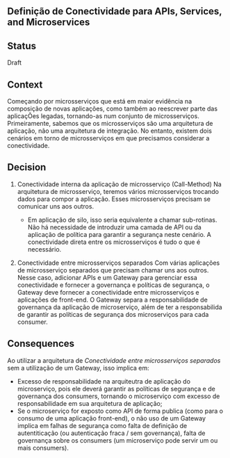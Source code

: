 Definição de Conectividade para APIs, Services, and Microservices
--------------------------------

Status
------
Draft 

Context
-------
Começando por microsserviços que está em maior evidência na composição de novas aplicações, como também ao reescrever parte das aplicaçÕes legadas, tornando-as num conjunto de microsserviços. 
Primeiramente, sabemos que os microsserviços são uma arquitetura de aplicação, não uma arquitetura de integração. No entanto, existem dois cenários em torno de microsserviços em que precisamos considerar a conectividade.

Decision
--------

1. Conectividade interna da aplicação de microsserviço (Call-Method)
Na arquitetura de microsserviço, teremos vários microsserviços trocando dados para compor a aplicação. Esses microsserviços precisam se comunicar uns aos outros. 
   - Em aplicação de silo, isso seria equivalente a chamar sub-rotinas. Não há necessidade de introduzir uma camada de API ou da aplicação de política para garantir a segurança neste cenário. A conectividade direta entre os microsserviços é tudo o que é necessário.
  
2. Conectividade entre microsserviços separados
Com várias aplicações de microsserviço separados que precisam chamar uns aos outros. Nesse caso, adicionar APIs e um Gateway para gerenciar essa conectividade e fornecer a governança e políticas de segurança, o Gateway deve fornecer a conectividade entre microsserviços e aplicações de front-end. O Gateway separa a responsabilidade de governança da aplicação de microserviço, além de ter a responsabilida de garantir as políticas de segurança dos microserviços para cada consumer.

Consequences
------------
Ao utilizar a arquitetura de *Conectividade entre microsserviços separados* sem a utilização de um Gateway, isso implica em:
  - Excesso de responsabilidade na arquiteutra de aplicação do microserviço, pois ele deverá garantir as políticas de segurança e de governança dos consumers, tornando o microserviço com excesso de responsabilidade em sua arquitetura de aplicação;
  - Se o microserviço for exposto como API de forma publica (como para o consumo de uma aplicação front-end), o não uso de um Gateway implica em falhas de segurança como falta de definição de autentiticação (ou autenticação fraca / sem governança), falta de governança sobre os consumers (um microserviço pode servir um ou mais consumers).
